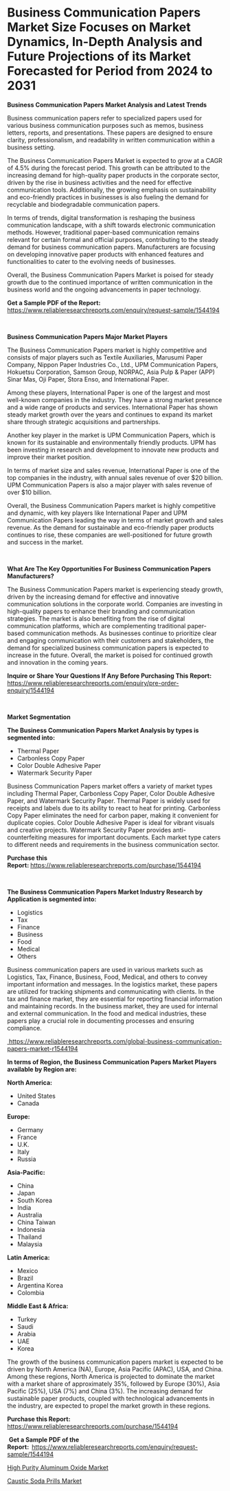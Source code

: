 <p><h1>Business Communication Papers Market Size Focuses on Market Dynamics, In-Depth Analysis and Future Projections of its Market Forecasted for Period from 2024 to 2031</h1></p><p><strong>Business Communication Papers Market Analysis and Latest Trends</strong></p>
<p><p>Business communication papers refer to specialized papers used for various business communication purposes such as memos, business letters, reports, and presentations. These papers are designed to ensure clarity, professionalism, and readability in written communication within a business setting.</p><p>The Business Communication Papers Market is expected to grow at a CAGR of 4.5% during the forecast period. This growth can be attributed to the increasing demand for high-quality paper products in the corporate sector, driven by the rise in business activities and the need for effective communication tools. Additionally, the growing emphasis on sustainability and eco-friendly practices in businesses is also fueling the demand for recyclable and biodegradable communication papers.</p><p>In terms of trends, digital transformation is reshaping the business communication landscape, with a shift towards electronic communication methods. However, traditional paper-based communication remains relevant for certain formal and official purposes, contributing to the steady demand for business communication papers. Manufacturers are focusing on developing innovative paper products with enhanced features and functionalities to cater to the evolving needs of businesses.</p><p>Overall, the Business Communication Papers Market is poised for steady growth due to the continued importance of written communication in the business world and the ongoing advancements in paper technology.</p></p>
<p><strong>Get a Sample PDF of the Report:&nbsp;</strong> <a href="https://www.reliableresearchreports.com/enquiry/request-sample/1544194">https://www.reliableresearchreports.com/enquiry/request-sample/1544194</a></p>
<p>&nbsp;</p>
<p><strong>Business Communication Papers Major Market Players</strong></p>
<p><p>The Business Communication Papers market is highly competitive and consists of major players such as Textile Auxiliaries, Marusumi Paper Company, Nippon Paper Industries Co., Ltd., UPM Communication Papers, Hokuetsu Corporation, Samson Group, NORPAC, Asia Pulp & Paper (APP) Sinar Mas, Oji Paper, Stora Enso, and International Paper.</p><p>Among these players, International Paper is one of the largest and most well-known companies in the industry. They have a strong market presence and a wide range of products and services. International Paper has shown steady market growth over the years and continues to expand its market share through strategic acquisitions and partnerships.</p><p>Another key player in the market is UPM Communication Papers, which is known for its sustainable and environmentally friendly products. UPM has been investing in research and development to innovate new products and improve their market position.</p><p>In terms of market size and sales revenue, International Paper is one of the top companies in the industry, with annual sales revenue of over $20 billion. UPM Communication Papers is also a major player with sales revenue of over $10 billion.</p><p>Overall, the Business Communication Papers market is highly competitive and dynamic, with key players like International Paper and UPM Communication Papers leading the way in terms of market growth and sales revenue. As the demand for sustainable and eco-friendly paper products continues to rise, these companies are well-positioned for future growth and success in the market.</p></p>
<p>&nbsp;</p>
<p><strong>What Are The Key Opportunities For Business Communication Papers Manufacturers?</strong></p>
<p><p>The Business Communication Papers market is experiencing steady growth, driven by the increasing demand for effective and innovative communication solutions in the corporate world. Companies are investing in high-quality papers to enhance their branding and communication strategies. The market is also benefiting from the rise of digital communication platforms, which are complementing traditional paper-based communication methods. As businesses continue to prioritize clear and engaging communication with their customers and stakeholders, the demand for specialized business communication papers is expected to increase in the future. Overall, the market is poised for continued growth and innovation in the coming years.</p></p>
<p><strong>Inquire or Share Your Questions If Any Before Purchasing This Report:</strong> <a href="https://www.reliableresearchreports.com/enquiry/pre-order-enquiry/1544194">https://www.reliableresearchreports.com/enquiry/pre-order-enquiry/1544194</a></p>
<p>&nbsp;</p>
<p><strong>Market Segmentation</strong></p>
<p><strong>The Business Communication Papers Market Analysis by types is segmented into:</strong></p>
<p><ul><li>Thermal Paper</li><li>Carbonless Copy Paper</li><li>Color Double Adhesive Paper</li><li>Watermark Security Paper</li></ul></p>
<p><p>Business Communication Papers market offers a variety of market types including Thermal Paper, Carbonless Copy Paper, Color Double Adhesive Paper, and Watermark Security Paper. Thermal Paper is widely used for receipts and labels due to its ability to react to heat for printing. Carbonless Copy Paper eliminates the need for carbon paper, making it convenient for duplicate copies. Color Double Adhesive Paper is ideal for vibrant visuals and creative projects. Watermark Security Paper provides anti-counterfeiting measures for important documents. Each market type caters to different needs and requirements in the business communication sector.</p></p>
<p><strong>Purchase this Report:&nbsp;</strong><a href="https://www.reliableresearchreports.com/purchase/1544194">https://www.reliableresearchreports.com/purchase/1544194</a></p>
<p>&nbsp;</p>
<p><strong>The Business Communication Papers Market Industry Research by Application is segmented into:</strong></p>
<p><ul><li>Logistics</li><li>Tax</li><li>Finance</li><li>Business</li><li>Food</li><li>Medical</li><li>Others</li></ul></p>
<p><p>Business communication papers are used in various markets such as Logistics, Tax, Finance, Business, Food, Medical, and others to convey important information and messages. In the logistics market, these papers are utilized for tracking shipments and communicating with clients. In the tax and finance market, they are essential for reporting financial information and maintaining records. In the business market, they are used for internal and external communication. In the food and medical industries, these papers play a crucial role in documenting processes and ensuring compliance.</p></p>
<p><a href="https://www.reliableresearchreports.com/global-business-communication-papers-market-r1544194">&nbsp;https://www.reliableresearchreports.com/global-business-communication-papers-market-r1544194</a></p>
<p><strong>In terms of Region, the Business Communication Papers Market Players available by Region are:</strong></p>
<p>
    <p> <strong> North America: </strong>
        <ul>
            <li>United States</li>
            <li>Canada</li>
        </ul>
        </p> 
    <p> <strong> Europe: </strong>
        <ul>
            <li>Germany</li>
            <li>France</li>
            <li>U.K.</li>
            <li>Italy</li>
            <li>Russia</li>
        </ul>
        </p> 
    <p> <strong> Asia-Pacific: </strong>
        <ul>
            <li>China</li>
            <li>Japan</li>
            <li>South Korea</li>
            <li>India</li>
            <li>Australia</li>
            <li>China Taiwan</li>
            <li>Indonesia</li>
            <li>Thailand</li>
            <li>Malaysia</li>
        </ul>
        </p> 
    <p> <strong> Latin America: </strong>
        <ul>
            <li>Mexico</li>
            <li>Brazil</li>
            <li>Argentina Korea</li>
            <li>Colombia</li>
        </ul>
        </p> 
    <p> <strong> Middle East & Africa: </strong>
        <ul>
            <li>Turkey</li>
            <li>Saudi</li>
            <li>Arabia</li>
            <li>UAE</li>
            <li>Korea</li>
        </ul>
    </p>
    </p>
<p><p>The growth of the business communication papers market is expected to be driven by North America (NA), Europe, Asia Pacific (APAC), USA, and China. Among these regions, North America is projected to dominate the market with a market share of approximately 35%, followed by Europe (30%), Asia Pacific (25%), USA (7%) and China (3%). The increasing demand for sustainable paper products, coupled with technological advancements in the industry, are expected to propel the market growth in these regions.</p></p>
<p><strong>Purchase this Report: </strong><a href="https://www.reliableresearchreports.com/purchase/1544194">https://www.reliableresearchreports.com/purchase/1544194</a></p>
<p>&nbsp;<strong>Get a Sample PDF of the Report:&nbsp;&nbsp;</strong><a href="https://www.reliableresearchreports.com/enquiry/request-sample/1544194">https://www.reliableresearchreports.com/enquiry/request-sample/1544194</a></p>
<p><strong></strong></p>
<p><p><a href="https://github.com/ctanaka235/Market-Research-Report-List-1/blob/main/high-purity-aluminum-oxide-market.md">High Purity Aluminum Oxide Market</a></p><p><a href="https://github.com/JermaineCrona2023/Market-Research-Report-List-1/blob/main/caustic-soda-prills-market.md">Caustic Soda Prills Market</a></p></p>